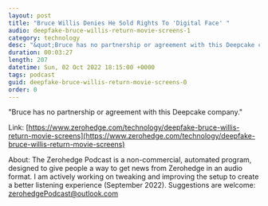 ```yaml
---
layout: post
title: "Bruce Willis Denies He Sold Rights To 'Digital Face' "
audio: deepfake-bruce-willis-return-movie-screens-1
category: technology
desc: "&quot;Bruce has no partnership or agreement with this Deepcake company.&quot;"
duration: 00:03:27
length: 207
datetime: Sun, 02 Oct 2022 18:15:00 +0000
tags: podcast
guid: deepfake-bruce-willis-return-movie-screens-0
order: 0
---
```

&quot;Bruce has no partnership or agreement with this Deepcake company.&quot;

Link: [https://www.zerohedge.com/technology/deepfake-bruce-willis-return-movie-screens](https://www.zerohedge.com/technology/deepfake-bruce-willis-return-movie-screens)

About: The Zerohedge Podcast is a non-commercial, automated program, designed to give people a way to get news from Zerohedge in an audio format.  I am actively working on tweaking and improving the setup to create a better listening experience (September 2022).  Suggestions are welcome: [zerohedgePodcast@outlook.com](mailto:zerohedgePodcast@outlook.com)